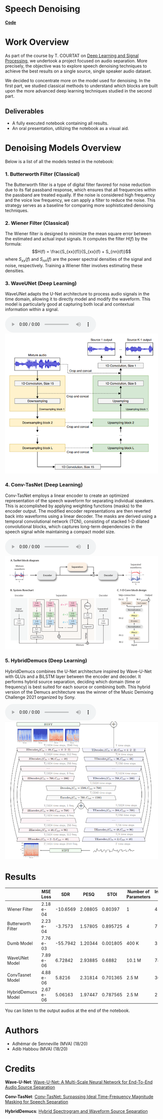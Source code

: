 # Speech Denoising

[**Code**](./code/Supervised_Audio_Separation.ipynb)

# Work Overview
As part of the course by T. COURTAT on [Deep Learning and Signal Processing](https://www.master-mva.com/cours/apprentissage-profond-et-traitement-du-signal-introduction-et-applications-industrielles/), we undertook a project focused on audio separation. More precisely, the objective was to explore speech denoising techniques to achieve the best results on a single source, single speaker audio dataset.

We decided to concentrate more on the model used for denoising. In the first part, we studied classical methods to understand which blocks are built upon the more advanced deep learning techniques studied in the second part.

## Deliverables
- A fully executed notebook containing all results.
- An oral presentation, utilizing the notebook as a visual aid.


# Denoising Models Overview
Below is a list of all the models tested in the notebook:

### 1. **Butterworth Filter** (Classical)
The Butterworth filter is a type of digital filter favored for noise reduction due to its flat passband response, which ensures that all frequencies within the passband are treated equally. If the noise is considered high frequency and the voice low frequency, we can apply a filter to reduce the noise. This strategy serves as a baseline for comparing more sophisticated denoising techniques.

### 2. **Wiener Filter** (Classical)
The Wiener filter is designed to minimize the mean square error between the estimated and actual input signals. It computes the filter $H(f)$ by the formula:
$$H(f) = \frac{S_{xx}(f)}{S_{xx}(f) + S_{nn}(f)}$$
where $S_{xx}(f)$ and $S_{nn}(f)$ are the power spectral densities of the signal and noise, respectively. Training a Wiener filter involves estimating these densities.

### 3. **WaveUNet** (Deep Learning)
WaveUNet adapts the U-Net architecture to process audio signals in the time domain, allowing it to directly model and modify the waveform. This model is particularly good at capturing both local and contextual information within a signal.

![](https://raw.githubusercontent.com/AdhemarDeSenneville/Thales_MVA/main/fig/waveUnet.wav)
![](https://raw.githubusercontent.com/AdhemarDeSenneville/Thales_MVA/main/fig/WaveUNet.png)

### 4. **Conv-TasNet** (Deep Learning)
Conv-TasNet employs a linear encoder to create an optimized representation of the speech waveform for separating individual speakers. This is accomplished by applying weighting functions (masks) to the encoder output. The modified encoder representations are then reverted back into waveforms using a linear decoder. The masks are derived using a temporal convolutional network (TCN), consisting of stacked 1-D dilated convolutional blocks, which captures long-term dependencies in the speech signal while maintaining a compact model size.

![](https://raw.githubusercontent.com/AdhemarDeSenneville/Thales_MVA/main/fig/ConvTasNet.wav)
![](https://raw.githubusercontent.com/AdhemarDeSenneville/Thales_MVA/main/fig/ConvTasNet.png)

### 5. **HybridDemucs** (Deep Learning)
HybridDemucs combines the U-Net architecture inspired by Wave-U-Net with GLUs and a BiLSTM layer between the encoder and decoder. It performs hybrid source separation, deciding which domain (time or frequency) is best suited for each source or combining both. This hybrid version of the Demucs architecture was the winner of the Music Demixing Challenge 2021 organized by Sony.

![](https://raw.githubusercontent.com/AdhemarDeSenneville/Thales_MVA/main/fig/HybridDemucs.wav)
![](https://raw.githubusercontent.com/AdhemarDeSenneville/Thales_MVA/main/fig/HDemucs.png)

# Results

|                    | MSE Loss   |       SDR |    PESQ |     STOI | Number of Parameters   | Inference Time   |
|--------------------|------------|-----------|---------|----------|------------------------|------------------|
| Wiener Filter      | 2.18 e-04  | -10.6569  | 2.08805 | 0.80397  | 1                      | 4 ms             |
| Butterworth Filter | 2.23 e-04  |  -3.7573  | 1.57805 | 0.895725 | 4                      | 7 ms             |
| Dumb Model         | 7.76 e-03  | -55.7942  | 1.20344 | 0.001805 | 400 K                  | 3 ms             |
| WaveUNet Model     | 7.89 e-06  |   6.72842 | 2.93885 | 0.6882   | 10.1 M                 | 74 ms            |
| ConvTasnet Model   | 4.88 e-06  |   5.8216  | 2.31814 | 0.701365 | 2.5 M                  | 36 ms            |
| HybridDemucs Model | 2.67 e-06  |   5.06163 | 1.97447 | 0.787565 | 2.5 M                  | 21 ms            |

You can listen to the output audios at the end of the notebook.

# Authors
- Adhémar de Senneville (MVA) (18/20)
- Adib Habbou (MVA) (18/20)

# Credits

**Wave-U-Net**: [Wave-U-Net: A Multi-Scale Neural Network for End-To-End Audio Source Separation](https://arxiv.org/pdf/1806.03185)

**Conv-TasNet**: [Conv-TasNet: Surpassing Ideal Time-Frequency Magnitude Masking for Speech Separation](https://arxiv.org/pdf/1809.07454)

**HybridDemucs**: [Hybrid Spectrogram and Waveform Source Separation](https://arxiv.org/pdf/2111.03600)
